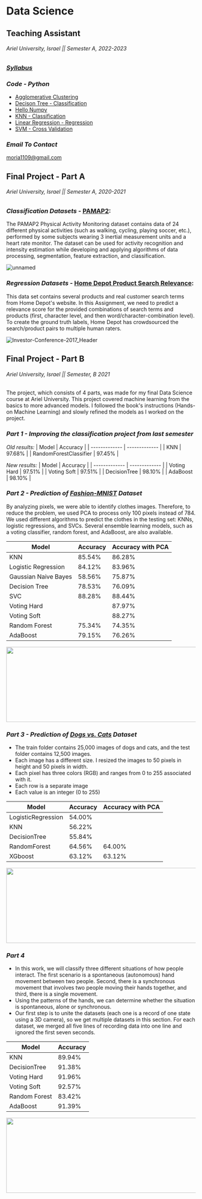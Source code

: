 # Data Science

## Teaching Assistant
###### Ariel University, Israel || Semester A, 2022-2023 

### [_Syllabus_](https://github.com/MoriyaBitton/Data_Science_/blob/main/%D7%AA%D7%A8%D7%92%D7%95%D7%9C%20-%20%D7%9E%D7%91%D7%95%D7%90%20%D7%9C%D7%9E%D7%93%D7%A2%D7%99%20%D7%94%D7%A0%D7%AA%D7%95%D7%A0%D7%99%D7%9D/%D7%A1%D7%99%D7%9C%D7%91%D7%95%D7%A1%20-%20%D7%9E%D7%91%D7%95%D7%90%20%D7%9C%D7%9E%D7%93%D7%A2%D7%99%20%D7%94%D7%A0%D7%AA%D7%95%D7%A0%D7%99%D7%9D.pdf)

### _Code - Python_
* [Agglomerative Clustering]()
* [Decison Tree - Classification]()
* [Hello Numpy]()
* [KNN - Classification]()
* [Linear Regression - Regression]()
* [SVM - Cross Validation]()

### _Email To Contact_
moria1109@gmail.com


## Final Project - Part A
###### Ariel University, Israel || Semester A, 2020-2021 

### _Classification Datasets_ - [PAMAP2](https://www.kaggle.com/avrahamcalev/time-series-models-pamap2-dataset):
The PAMAP2 Physical Activity Monitoring dataset contains data of 24 different physical activities (such as walking, cycling, playing soccer, etc.), performed by some subjects wearing 3 inertial measurement units and a heart rate monitor. The dataset can be used for activity recognition and intensity estimation while developing and applying algorithms of data processing, segmentation, feature extraction, and classification. 

![unnamed](https://user-images.githubusercontent.com/73881872/110826136-72a7ad80-829d-11eb-8364-ddaeb7487934.jpg)

### _Regression Datasets_ - [Home Depot Product Search Relevance](https://www.kaggle.com/c/home-depot-product-search-relevance/data?select=product_descriptions.csv.zip):
This data set contains several products and real customer search terms from Home Depot's website. In this Assignment, we need to predict a relevance score for the provided combinations of search terms and products (first, character level, and then word/character-combination level). To create the ground truth labels, Home Depot has crowdsourced the search/product pairs to multiple human raters. 

![Investor-Conference-2017_Header](https://user-images.githubusercontent.com/73881872/110826173-7b987f00-829d-11eb-84f5-8c40bc9ab822.jpg)
 

## Final Project - Part B
###### Ariel University, Israel || Semester, B 2021 
  
The project, which consists of 4 parts, was made for my final Data Science course at Ariel University. This project covered machine learning from the basics to more advanced models. I followed the book's instructions (Hands-on Machine Learning) and slowly refined the models as I worked on the project.

### _Part 1 - Improving the classification project from last semester_
  _Old results:_
 | Model  | Accuracy |
 | ------------- | ------------- |
 | KNN  | 97.68%  |
 | RandomForestClassifier  | 97.45%  |
 
 _New results:_
 | Model  | Accuracy |
 | ------------- | ------------- |
 | Voting Hard  | 97.51%  |
 | Voting Soft  | 97.51%  |
 | DecisionTree  | 98.10%  |
 | AdaBoost  | 98.10%  |

### _Part 2 - Prediction of [Fashion-MNIST](https://github.com/zalandoresearch/fashion-mnist) Dataset_
 By analyzing pixels, we were able to identify clothes images. 
 Therefore, to reduce the problem, we used PCA to process only 100 pixels instead of 784. 
 We used different algorithms to predict the clothes in the testing set: KNNs, logistic regressions, and SVCs. 
 Several ensemble learning models, such as a voting classifier, random forest, and AdaBoost, are also available.

 | Model  | Accuracy | Accuracy with PCA |
 | ------------- | ------------- | ------------- |
 | KNN  | 85.54%  | 86.28% |
 | Logistic Regression  | 84.12%  | 83.96% |
 | Gaussian Naive Bayes  | 58.56%  | 75.87% |
 | Decision Tree  | 78.53%  | 76.09% |
 | SVC  | 88.28%  | 88.44%  |
 | Voting Hard  |   | 87.97% |
 | Voting Soft  |   | 88.27% |
 | Random Forest  | 75.34% | 74.35% |
 | AdaBoost  | 79.15% | 76.26% |

  <img src="https://res.cloudinary.com/practicaldev/image/fetch/s--s6xGmaZX--/c_imagga_scale,f_auto,fl_progressive,h_900,q_auto,w_1600/https://raw.githubusercontent.com/zalandoresearch/fashion-mnist/master/doc/img/fashion-mnist-sprite.png" width="800" height="200">
 
### _Part 3 - Prediction of [Dogs vs. Cats](https://www.kaggle.com/c/dogs-vs-cats) Dataset_
 * The train folder contains 25,000 images of dogs and cats, and the test folder contains 12,500 images.
 * Each image has a different size. I resized the images to 50 pixels in height and 50 pixels in width.
 * Each pixel has three colors (RGB) and ranges from 0 to 255 associated with it.
 * Each row is a separate image
 * Each value is an integer (0 to 255)
 
 | Model  | Accuracy | Accuracy with PCA |
 | ------------- | ------------- | ------------- |
 | LogisticRegression  |  54.00%  | |
 | KNN  | 56.22%  | |
 | DecisionTree  | 55.84%  | |
 | RandomForest  | 64.56%  | 64.00% |
 | XGboost  | 63.12%  | 63.12% |
 
 <img src="https://www.madpaws.com.au/wp-content/uploads/2015/05/dogvscat_orig.jpg" width="800" height="200">
 
### _Part 4_ 
 * In this work, we will classify three different situations of how people interact. The first scenario is a spontaneous (autonomous) hand movement between two people. Second, there is a synchronous movement that involves two people moving their hands together, and third, there is a single movement.
 * Using the patterns of the hands, we can determine whether the situation is spontaneous, alone or synchronous. 
 * Our first step is to unite the datasets (each one is a record of one state using a 3D camera), so we get multiple datasets in this section. For each dataset, we merged all five lines of recording data into one line and ignored the first seven seconds.
 
 | Model  | Accuracy |
 | ------------- | ------------- | 
 | KNN | 89.94%  |
 | DecisionTree  | 91.38%  | 
 | Voting Hard  | 91.96%  |
 | Voting Soft  | 92.57%  |
 | Random Forest  | 83.42%  |
 | AdaBoost  | 91.39%  |
 
 <img src="https://t3.ftcdn.net/jpg/00/11/09/80/360_F_11098019_i1idssoEViopv3znhszi6vVe0yggGq4o.jpg" width="800" height="200">
